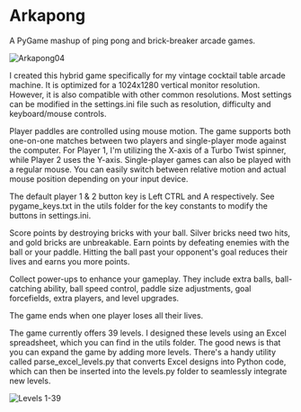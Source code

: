 # Arkapong
A PyGame mashup of ping pong and brick-breaker arcade games.

![Arkapong04](https://github.com/rdagger/Arkapong/assets/106355/ea16495d-2545-485e-86ad-59224c58341f)


I created this hybrid game specifically for my vintage cocktail table arcade machine.  It is optimized for a 1024x1280 vertical monitor resolution. However, it is also compatible with other common resolutions. Most settings can be modified in the settings.ini file such as resolution, difficulty and keyboard/mouse controls.

Player paddles are controlled using mouse motion.  The game supports both one-on-one matches between two players and single-player mode against the computer.  For Player 1, I'm utilizing the X-axis of a Turbo Twist spinner, while Player 2 uses the Y-axis. Single-player games can also be played with a regular mouse. You can easily switch between relative motion and actual mouse position depending on your input device.

The default player 1 & 2 button key is Left CTRL and A respectively.  See pygame_keys.txt in the utils folder for the key constants to modify the buttons in settings.ini.

Score points by destroying bricks with your ball. Silver bricks need two hits, and gold bricks are unbreakable. Earn points by defeating enemies with the ball or your paddle. Hitting the ball past your opponent's goal reduces their lives and earns you more points.

Collect power-ups to enhance your gameplay. They include extra balls, ball-catching ability, ball speed control, paddle size adjustments, goal forcefields, extra players, and level upgrades.

The game ends when one player loses all their lives.

The game currently offers 39 levels. I designed these levels using an Excel spreadsheet, which you can find in the utils folder. The good news is that you can expand the game by adding more levels. There's a handy utility called parse_excel_levels.py that converts Excel designs into Python code, which can then be inserted into the levels.py folder to seamlessly integrate new levels.

![Levels 1-39](https://github.com/rdagger/Arkapong/assets/106355/af29d94e-c3d9-4f68-82d5-0ca37fc87c21)
